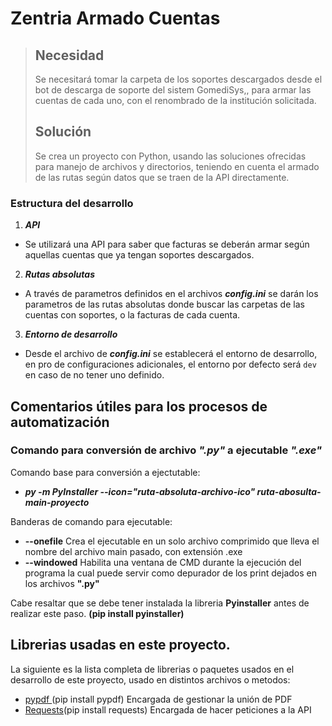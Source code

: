 # Zentria Armado Cuentas

> ## Necesidad
>
> Se necesitará tomar la carpeta de los soportes descargados desde el bot de descarga de soporte del sistem GomediSys,, para armar las cuentas de cada uno, con el renombrado de la institución solicitada.
>
> ## Solución
>
> Se crea un proyecto con Python, usando las soluciones ofrecidas para manejo de archivos y directorios, teniendo en cuenta el armado de las rutas según datos que se traen de la API directamente.

### Estructura del desarrollo

1. ***API***

* Se utilizará una API para saber que facturas se deberán armar según aquellas cuentas que ya tengan soportes descargados.

2. ***Rutas absolutas***

* A través de parametros definidos en el archivos ***config.ini*** se darán los parametros de las rutas absolutas donde buscar las carpetas de las cuentas con soportes, o la facturas de cada cuenta.

3. ***Entorno de desarrollo***

* Desde el archivo de ***config.ini*** se establecerá el entorno de desarrollo, en pro de configuraciones adicionales, el entorno por defecto será `dev` en caso de no tener uno definido.

## Comentarios útiles para los procesos de automatización

### Comando para conversión de archivo *".py"* a ejecutable *".exe"*

Comando base para conversión a ejectutable:

* ***py -m PyInstaller  --icon="ruta-absoluta-archivo-ico" ruta-abosulta-main-proyecto***

Banderas de comando para ejecutable:

* **--onefile** Crea el ejecutable en un solo archivo comprimido que lleva el nombre del archivo main pasado, con extensión .exe
* **--windowed** Habilita una ventana de CMD durante la ejecución del programa la cual puede servir como depurador de los print dejados en los archivos **".py"**

Cabe resaltar que se debe tener instalada la libreria **Pyinstaller** antes de realizar este paso. **(pip install pyinstaller)**

## Librerias usadas en este proyecto.

La siguiente es la lista completa de librerias o paquetes usados en el desarrollo de este proyecto, usado en distintos archivos o metodos:

* [pypdf ](https://pypi.org/project/pypdf/) (pip install pypdf) Encargada de gestionar la unión de PDF
* [Requests](https://pypi.org/project/requests/)(pip install requests) Encargada de hacer peticiones a la API

